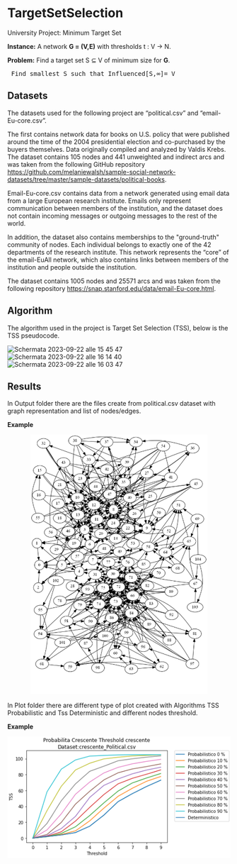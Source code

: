 # TargetSetSelection
University Project: Minimum Target Set

**Instance:**
A network **G = (V,E)** with thresholds t : V → N. 

**Problem:** 
Find a target set S ⊆ V of minimum size for **G**.

<pre> Find smallest S such that Influenced[S,∞]= V </pre>

##
## Datasets

The datasets used for the following project are “political.csv” and “email-Eu-core.csv”.

The first contains network data for books on U.S. policy that were published around the time of the 2004 presidential election and co-purchased by the buyers themselves. Data originally compiled and analyzed by Valdis Krebs. The dataset contains 105 nodes and 441 unweighted and indirect arcs and was taken from the following GitHub repository 
https://github.com/melaniewalsh/sample-social-network-datasets/tree/master/sample-datasets/political-books.

Email-Eu-core.csv contains data from a network generated using email data from a large European research institute. Emails only represent communication between members of the institution, and the dataset does not contain incoming messages or outgoing messages to the rest of the world.

In addition, the dataset also contains memberships to the "ground-truth" community of nodes. Each individual belongs to exactly one of the 42 departments of the research institute. This network represents the “core” of the email-EuAll network, which also contains links between members of the institution and people outside the institution.

The dataset contains 1005 nodes and 25571 arcs and was taken from the following repository https://snap.stanford.edu/data/email-Eu-core.html.


##
## Algorithm
The algorithm used in the project is Target Set Selection (TSS), below is the TSS pseudocode.


    

<img width="200" alt="Schermata 2023-09-22 alle 15 45 47" src="https://github.com/haxkadc/TargetSetSelection/assets/134702013/9f28d44e-c9fe-4b21-930c-38428c0cf1be">  
<img width="572" alt="Schermata 2023-09-22 alle 16 14 40" src="https://github.com/haxkadc/TargetSetSelection/assets/134702013/d8039fb5-0198-4e86-9b55-a7bc020c4905">




<img width="800" alt="Schermata 2023-09-22 alle 16 03 47" src="https://github.com/haxkadc/TargetSetSelection/assets/134702013/bcef7eae-447c-4bdf-93ee-04a1eae35964">

##
## Results

In Output folder there are the files create from political.csv dataset with graph representation and list of nodes/edges.

**Example**
<p align="center">

<img width="400" src="https://github.com/haxkadc/TargetSetSelection/blob/main/Output/output.png">

</p>

In Plot folder there are different type of plot created with Algorithms TSS Probabilistic and Tss Deterministic and different nodes threshold.

**Example**

<p align="center">
<img src="https://github.com/haxkadc/TargetSetSelection/blob/main/Plot/Plot-Th-crescente-Pr-crescente_Political_csv.png">

</p>
